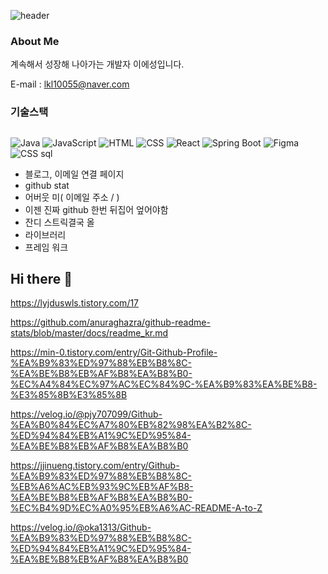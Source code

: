 ![header](https://capsule-render.vercel.app/api?type=waving&color=gradient&height=280&section=header&text=Hello%20YeSeong's%20GitHub%20)

### About Me
계속해서 성장해 나아가는 개발자 이에성입니다. 

E-mail : lkl10055@naver.com





### 기술스택

## 
<img alt="Java" src ="https://img.shields.io/badge/Java-007396.svg?&style=for-the-badge&logo=Java&logoColor=white"/>
<img alt="JavaScript" src ="https://img.shields.io/badge/javascript-F7DF1E.svg?&style=for-the-badge&logo=JavaScript&logoColor=black"/>
<img alt="HTML" src ="https://img.shields.io/badge/css-663399.svg?&style=for-the-badge&logo=css&logoColor=white"/>
<img alt="CSS" src ="https://img.shields.io/badge/css-663399.svg?&style=for-the-badge&logo=css&logoColor=white"/>
<img alt="React" src ="https://img.shields.io/badge/react-61DAFB.svg?&style=for-the-badge&logo=react&logoColor=white"/>
<img alt="Spring Boot" src ="https://img.shields.io/badge/springboot-6DB33F.svg?&stle=for-the-badge&logo=springboot&logoColor=white"/>
<img alt="Figma" src ="https://img.shields.io/badge/figma-F24E1E.svg?&style=for-the-badge&logo=figma&logoColor=white"/>



<img alt="CSS" src ="https://img.shields.io/badge/css-663399.svg?&style=for-the-badge&logo=css&logoColor=white"/>
sql





- 블로그, 이메일 연결 페이지
- github stat
- 어버웃 미( 이메일 주소 / )
- 이젠 진짜 github 한번 뒤집어 엎어야함
- 잔디 스트릭결국 올
- 라이브러리
- 프레임 워크













## Hi there 👋
<!--
**lys-17/lys-17** is a ✨ _special_ ✨ repository because its `README.md` (this file) appears on your GitHub profile.
Here are some ideas to get you started:
dt
- 🔭 I’m currently working on ...
- 🌱 I’m currently learning ...
- 👯 I’m looking to collaborate on ...
- 🤔 I’m looking for hel with ...
- 💬 Ask me about ...
- 📫 How to reach me: ...
- 😄 Pronouns: ...
- ⚡ Fun fact: ...
-->





https://lyjduswls.tistory.com/17

https://github.com/anuraghazra/github-readme-stats/blob/master/docs/readme_kr.md

https://min-0.tistory.com/entry/Git-Github-Profile-%EA%B9%83%ED%97%88%EB%B8%8C-%EA%BE%B8%EB%AF%B8%EA%B8%B0-%EC%A4%84%EC%97%AC%EC%84%9C-%EA%B9%83%EA%BE%B8-%E3%85%8B%E3%85%8B

https://velog.io/@pjy707099/Github-%EA%B0%84%EC%A7%80%EB%82%98%EA%B2%8C-%ED%94%84%EB%A1%9C%ED%95%84-%EA%BE%B8%EB%AF%B8%EA%B8%B0

https://jjinueng.tistory.com/entry/Github-%EA%B9%83%ED%97%88%EB%B8%8C-%EB%A6%AC%EB%93%9C%EB%AF%B8-%EA%BE%B8%EB%AF%B8%EA%B8%B0-%EC%B4%9D%EC%A0%95%EB%A6%AC-README-A-to-Z

https://velog.io/@oka1313/Github-%EA%B9%83%ED%97%88%EB%B8%8C-%ED%94%84%EB%A1%9C%ED%95%84-%EA%BE%B8%EB%AF%B8%EA%B8%B0










